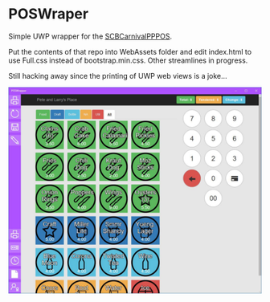 # POSWraper

Simple UWP wrapper for the [SCBCarnivalPPPOS](https://github.com/graboskyc/SCBCarnivalPPPOS).

Put the contents of that repo into WebAssets folder and edit index.html to use Full.css instead of bootstrap.min.css. Other streamlines in progress.

Still hacking away since the printing of UWP web views is a joke...

![](SS/ss01.jpg)